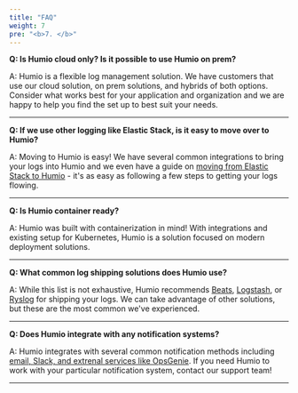 ```yaml
---
title: "FAQ"
weight: 7
pre: "<b>7. </b>"
---
```


<b>Q: Is Humio cloud only? Is it possible to use Humio on prem?</b>

A: Humio is a flexible log management solution. We have customers that use our cloud solution, on prem solutions, and hybrids of both options. Consider what works best for your application and organization and we are happy to help you find the set up to best suit your needs.

<hr noshade>

<b>Q: If we use other logging like Elastic Stack, is it easy to move over to Humio?</b>

A: Moving to Humio is easy! We have several common integrations to bring your logs into Humio and we even have a guide on [moving from Elastic Stack to Humio](https://docs.humio.com/getting_started/moving_from_elastic_stack/) - it's as easy as following a few steps to getting your logs flowing.

<hr noshade>

<b>Q: Is Humio container ready?</b>

A: Humio was built with containerization in mind! With integrations and existing setup for Kubernetes, Humio is a solution focused on modern deployment solutions.

<hr noshade>

<b>Q: What common log shipping solutions does Humio use?</b>

A: While this list is not exhaustive, Humio recommends [Beats](http://localhost:1313/sending_logs_to_humio/log_shippers/beats/), [Logstash](http://localhost:1313/sending_logs_to_humio/log_shippers/logstash/), or [Ryslog](http://localhost:1313/sending_logs_to_humio/log_shippers/rsyslog/) for shipping your logs. We can take advantage of other solutions, but these are the most common we've experienced.

<hr noshade>

<b>Q: Does Humio integrate with any notification systems?</b>

A: Humio integrates with several common notification methods including [email, Slack, and extrenal services like OpsGenie](http://localhost:1313/features/alerts/notifiers/). If you need Humio to work with your particular notification system, contact our support team!

<hr noshade>
